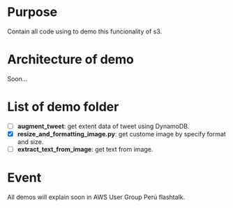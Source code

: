 # Purpose
Contain all code using to demo this funcionality of s3.

# Architecture of demo
Soon...

# List of demo folder
- [ ] **augment_tweet**: get extent data of tweet using DynamoDB.
- [x] **resize_and_formatting_image.py**: get custome image by specify format and size.
- [ ] **extract_text_from_image**: get text from image.

# Event
All demos will explain soon in AWS User Group Perú flashtalk.
